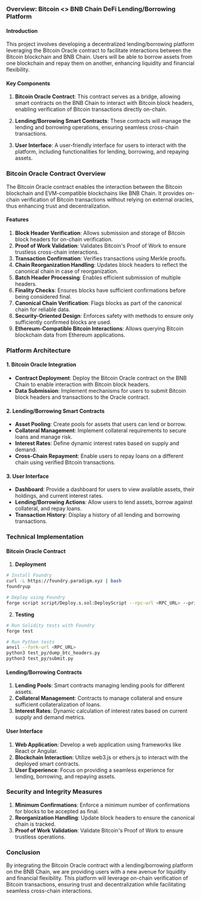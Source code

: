 ### Overview: Bitcoin <> BNB Chain DeFi Lending/Borrowing Platform

#### Introduction

This project involves developing a decentralized lending/borrowing platform leveraging the Bitcoin Oracle contract to facilitate interactions between the Bitcoin blockchain and BNB Chain. Users will be able to borrow assets from one blockchain and repay them on another, enhancing liquidity and financial flexibility.

#### Key Components

1. **Bitcoin Oracle Contract**: This contract serves as a bridge, allowing smart contracts on the BNB Chain to interact with Bitcoin block headers, enabling verification of Bitcoin transactions directly on-chain.

2. **Lending/Borrowing Smart Contracts**: These contracts will manage the lending and borrowing operations, ensuring seamless cross-chain transactions.

3. **User Interface**: A user-friendly interface for users to interact with the platform, including functionalities for lending, borrowing, and repaying assets.

### Bitcoin Oracle Contract Overview

The Bitcoin Oracle contract enables the interaction between the Bitcoin blockchain and EVM-compatible blockchains like BNB Chain. It provides on-chain verification of Bitcoin transactions without relying on external oracles, thus enhancing trust and decentralization.

#### Features

1. **Block Header Verification**: Allows submission and storage of Bitcoin block headers for on-chain verification.
2. **Proof of Work Validation**: Validates Bitcoin's Proof of Work to ensure trustless cross-chain interactions.
3. **Transaction Confirmation**: Verifies transactions using Merkle proofs.
4. **Chain Reorganization Handling**: Updates block headers to reflect the canonical chain in case of reorganization.
5. **Batch Header Processing**: Enables efficient submission of multiple headers.
6. **Finality Checks**: Ensures blocks have sufficient confirmations before being considered final.
7. **Canonical Chain Verification**: Flags blocks as part of the canonical chain for reliable data.
8. **Security-Oriented Design**: Enforces safety with methods to ensure only sufficiently confirmed blocks are used.
9. **Ethereum-Compatible Bitcoin Interactions**: Allows querying Bitcoin blockchain data from Ethereum applications.

### Platform Architecture

#### 1. Bitcoin Oracle Integration

- **Contract Deployment**: Deploy the Bitcoin Oracle contract on the BNB Chain to enable interaction with Bitcoin block headers.
- **Data Submission**: Implement mechanisms for users to submit Bitcoin block headers and transactions to the Oracle contract.

#### 2. Lending/Borrowing Smart Contracts

- **Asset Pooling**: Create pools for assets that users can lend or borrow.
- **Collateral Management**: Implement collateral requirements to secure loans and manage risk.
- **Interest Rates**: Define dynamic interest rates based on supply and demand.
- **Cross-Chain Repayment**: Enable users to repay loans on a different chain using verified Bitcoin transactions.

#### 3. User Interface

- **Dashboard**: Provide a dashboard for users to view available assets, their holdings, and current interest rates.
- **Lending/Borrowing Actions**: Allow users to lend assets, borrow against collateral, and repay loans.
- **Transaction History**: Display a history of all lending and borrowing transactions.

### Technical Implementation

#### Bitcoin Oracle Contract

1. **Deployment**

```bash
# Install Foundry
curl -L https://foundry.paradigm.xyz | bash
foundryup

# Deploy using Foundry
forge script script/Deploy.s.sol:DeployScript --rpc-url <RPC_URL> --private-key <PRIVATE_KEY> --broadcast --verify --etherscan-api-key <ETHERSCAN_API_KEY>
```

2. **Testing**

```bash
# Run Solidity tests with Foundry
forge test

# Run Python tests
anvil --fork-url <RPC_URL>
python3 test_py/dump_btc_headers.py
python3 test_py/submit.py
```

#### Lending/Borrowing Contracts

1. **Lending Pools**: Smart contracts managing lending pools for different assets.
2. **Collateral Management**: Contracts to manage collateral and ensure sufficient collateralization of loans.
3. **Interest Rates**: Dynamic calculation of interest rates based on current supply and demand metrics.

#### User Interface

1. **Web Application**: Develop a web application using frameworks like React or Angular.
2. **Blockchain Interaction**: Utilize web3.js or ethers.js to interact with the deployed smart contracts.
3. **User Experience**: Focus on providing a seamless experience for lending, borrowing, and repaying assets.

### Security and Integrity Measures

1. **Minimum Confirmations**: Enforce a minimum number of confirmations for blocks to be accepted as final.
2. **Reorganization Handling**: Update block headers to ensure the canonical chain is tracked.
3. **Proof of Work Validation**: Validate Bitcoin's Proof of Work to ensure trustless operations.

### Conclusion

By integrating the Bitcoin Oracle contract with a lending/borrowing platform on the BNB Chain, we are providing users with a new avenue for liquidity and financial flexibility. This platform will leverage on-chain verification of Bitcoin transactions, ensuring trust and decentralization while facilitating seamless cross-chain interactions.